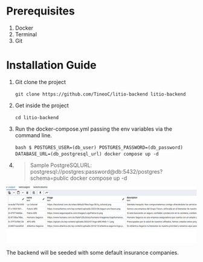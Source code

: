 # Prerequisites

1. Docker
2. Terminal
3. Git

# Installation Guide

1. Git clone the project

   `git clone https://github.com/TineoC/litio-backend litio-backend`

2. Get inside the project

   `cd litio-backend`

3. Run the docker-compose.yml passing the env variables via the command line.

   `bash $ POSTGRES_USER=(db_user) POSTGRES_PASSWORD=(db_password) DATABASE_URL=(db_postgresql_url) docker compose up -d`

4. > Sample PostgreSQLURL: postgresql://postgres:password@db:5432/postgres?schema=public docker compose up -d

![1708665309393](image/README/1708665309393.png)

The backend will be seeded with some default insurance companies.
